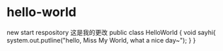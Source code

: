 # hello-world
new start respository
这是我的更改
public class HelloWorld {
  void sayhi{
    system.out.putline("hello, Miss My World, what a nice day~");
  }
}
